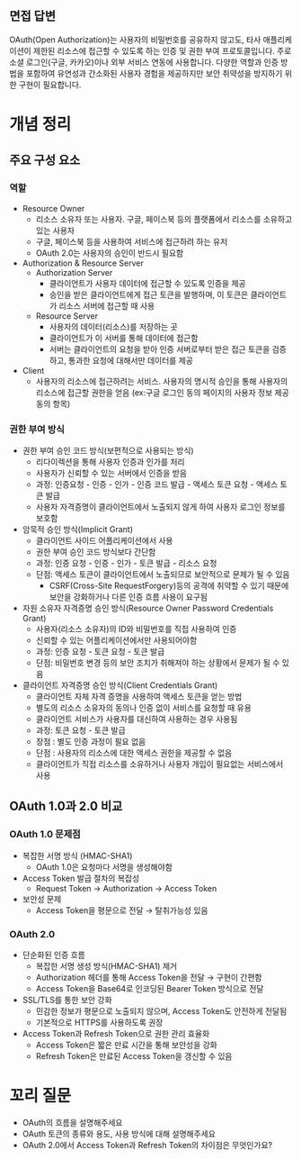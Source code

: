 ## 면접 답변

OAuth(Open Authorization)는 사용자의 비밀번호를 공유하지 않고도, 타사 애플리케이션이 제한된 리소스에 접근할 수 있도록 하는 인증 및 권한 부여 프로토콜입니다. 주로 소셜 로그인(구글, 카카오)이나 외부 서비스 연동에 사용합니다. 다양한 역할과 인증 방법을 포함하여 유연성과 간소화된 사용자 경험을 제공하지만 보안 취약성을 방지하기 위한 구현이 필요합니다.

# 개념 정리

## 주요 구성 요소

### 역할

- Resource Owner
    - 리소스 소유자 또는 사용자. 구글, 페이스북 등의 플랫폼에서 리소스를 소유하고 있는 사용자
    - 구글, 페이스북 등을 사용하여 서비스에 접근하려 하는 유저
    - OAuth 2.0는 사용자의 승인이 반드시 필요함
- Authorization & Resource Server
    - Authorization Server
        - 클라이언트가 사용자 데이터에 접근할 수 있도록 인증을 제공
        - 승인을 받은 클라이언트에게 접근 토큰을 발행하며, 이 토큰은 클라이언트가 리소스 서버에 접근할 때 사용
    - Resource Server
        - 사용자의 데이터(리소스)를 저장하는 곳
        - 클라이언트가 이 서버를 통해 데이터에 접근함
        - 서버는 클라이언트의 요청을 받아 인증 서버로부터 받은 접근 토큰을 검증하고, 통과한 요청에 대해서만 데이터를 제공
- Client
    - 사용자의 리소스에 접근하려는 서비스. 사용자의 명시적 승인을 통해 사용자의 리소스에 접근할 권한을 얻음 (ex:구글 로그인 동의 페이지의 사용자 정보 제공 동의 항목)

### 권한 부여 방식

- 권한 부여 승인 코드 방식(보편적으로 사용되는 방식)
    - 리다이렉션을 통해 사용자 인증과 인가를 처리
    - 사용자가 신뢰할 수 있는 서버에서 인증을 받음
    - 과정: 인증요청 - 인증 - 인가 - 인증 코드 발급 - 액세스 토큰 요청 - 액세스 토큰 발급
    - 사용자 자격증명이 클라이언트에서 노출되지 않게 하여 사용자 로그인 정보를 보호함
- 암묵적 승인 방식(Implicit Grant)
    - 클라이언트 사이드 어플리케이션에서 사용
    - 권한 부여 승인 코드 방식보다 간단함
    - 과정: 인증 요청 - 인증 - 인가 - 토큰 발급 - 리소스 요청
    - 단점: 액세스 토큰이 클라이언트에서 노출되므로 보안적으로 문제가 될 수 있음
        - CSRF(Cross-Site RequestForgery)등의 공격에 취약할 수 있기 때문에 보안을 강화하거나 다른 인증 흐름 사용이 요구됨
- 자원 소유자 자격증명 승인 방식(Resource Owner Password Credentials Grant)
    - 사용자(리소스 소유자)의 ID와 비밀번호를 직접 사용하여 인증
    - 신뢰할 수 있는 어플리케이션에서만 사용되어야함
    - 과정: 인증 요청 - 토큰 요청 - 토큰 발급
    - 단점: 비밀번호 변경 등의 보안 조치가 취해져야 하는 상황에서 문제가 될 수 있음
- 클라이언트 자격증명 승인 방식(Client Credentials Grant)
    - 클라이언트 자체 자격 증명을 사용하여 액세스 토큰을 얻는 방법
    - 별도의 리소스 소유자의 동의나 인증 없이 서비스를 요청할 때 유용
    - 클라이언트 서비스가 사용자를 대신하여 사용하는 경우 사용됨
    - 과정: 토큰 요청 - 토큰 발급
    - 장점 : 별도 인증 과정이 필요 없음
    - 단점 : 사용자의 리소스에 대한 액세스 권한을 제공할 수 없음
    - 클라이언트가 직접 리소스를 소유하거나 사용자 개입이 필요없는 서비스에서 사용

## OAuth 1.0과 2.0 비교

### OAuth 1.0 문제점

- 복잡한 서명 방식 (HMAC-SHA1)
    - OAuth 1.0은 요청마다 서명을 생성해야함
- Access Token 발급 절차의 복잡성
    - Request Token → Authorization → Access Token
- 보안성 문제
    - Access Token을 평문으로 전달 → 탈취가능성 있음

### OAuth 2.0

- 단순화된 인증 흐름
    - 복잡한 서명 생성 방식(HMAC-SHA1) 제거
    - Authorization 헤더를 통해 Access Token을 전달 → 구현이 간편함
    - Access Token을 Base64로 인코딩된 Bearer Token 방식으로 전달
- SSL/TLS를 통한 보안 강화
    - 민감한 정보가 평문으로 노출되지 않으며, Access Token도 안전하게 전달됨
    - 기본적으로 HTTPS를 사용하도록 권장
- Access Token과 Refresh Token으로 권한 관리 효율화
    - Access Token은 짧은 만료 시간을 통해 보안성을 강화
    - Refresh Token은 만료된 Access Token을 갱신할 수 있음

# 꼬리 질문

- OAuth의 흐름을 설명해주세요
- OAuth 토큰의 종류와 용도, 사용 방식에 대해 설명해주세요
- OAuth 2.0에서 Access Token과 Refresh Token의 차이점은 무엇인가요?